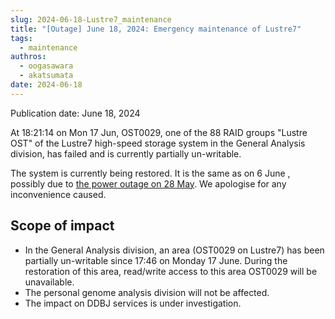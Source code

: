 ```yaml
---
slug: 2024-06-18-Lustre7_maintenance
title: "[Outage] June 18, 2024: Emergency maintenance of Lustre7"
tags:
  - maintenance
authros:
  - oogasawara
  - akatsumata
date: 2024-06-18
---
```


Publication date: June 18, 2024


At 18:21:14 on Mon 17 Jun, OST0029, one of the 88 RAID groups "Lustre OST" of the Lustre7 high-speed storage system in the General Analysis division, has failed and is currently partially un-writable.

The system is currently being restored. 
It is the same as on 6 June
, possibly due to [the power outage on 28 May](/en/blog/2024-05-28-blackout/).
We apologise for any inconvenience caused.


## Scope of impact

- In the General Analysis division, an area (OST0029 on Lustre7) has been partially un-writable since 17:46 on Monday 17 June. During the restoration of this area, read/write access to this area OST0029 will be unavailable.
- The personal genome analysis division will not be affected.
- The impact on DDBJ services is under investigation.
